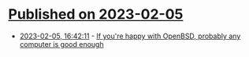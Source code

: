 # [Published on 2023-02-05](index.md)

* [2023-02-05, 16:42:11](https://news.ycombinator.com/item?id=34666305) - [If you're happy with OpenBSD, probably any computer is good enough](http://muezza.ca/thoughts/openbsd_imac_g4/)
